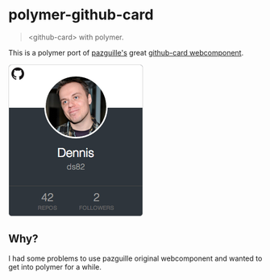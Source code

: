 # polymer-github-card

> &lt;github-card&gt; with polymer.


This is a polymer port of [pazguille's](https://github.com/pazguille) great [github-card webcomponent](https://github.com/pazguille/github-card).

![](example.png)

## Why?

I had some problems to use pazguille original webcomponent and wanted to get into polymer for a while. 

